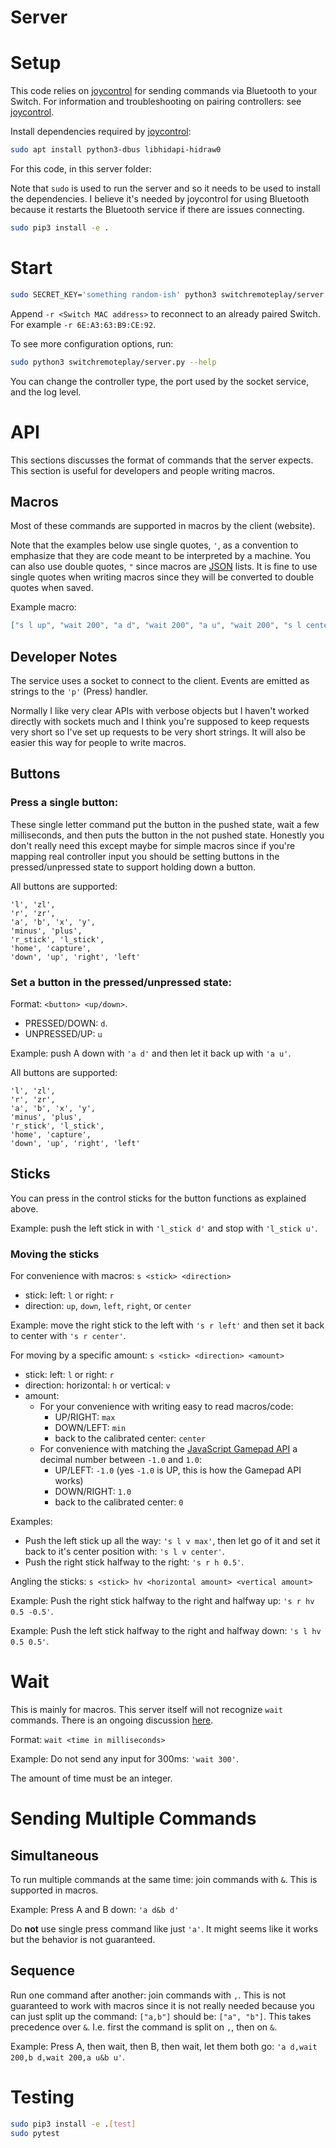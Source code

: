 # Server

# Setup
This code relies on [joycontrol][joycontrol] for sending commands via Bluetooth to your Switch.
For information and troubleshooting on pairing controllers: see [joycontrol][joycontrol].

Install dependencies required by [joycontrol][joycontrol]:
```bash
sudo apt install python3-dbus libhidapi-hidraw0
```

For this code, in this server folder:

Note that `sudo` is used to run the server and so it needs to be used to install the dependencies.
I believe it's needed by joycontrol for using Bluetooth because it restarts the Bluetooth service if there are issues connecting.
```bash
sudo pip3 install -e .
```

# Start
```bash
sudo SECRET_KEY='something random-ish' python3 switchremoteplay/server.py
```
Append `-r <Switch MAC address>` to reconnect to an already paired Switch. For example `-r 6E:A3:63:B9:CE:92`.

To see more configuration options, run:
```bash
sudo python3 switchremoteplay/server.py --help
```

You can change the controller type, the port used by the socket service, and the log level.

# API
This sections discusses the format of commands that the server expects.
This section is useful for developers and people writing macros.

## Macros
Most of these commands are supported in macros by the client (website).

Note that the examples below use single quotes, `'`, as a convention to emphasize that they are code meant to be interpreted by a machine.
You can also use double quotes, `"` since macros are [JSON](https://www.json.org) lists.
It is fine to use single quotes when writing macros since they will be converted to double quotes when saved.

Example macro:
```json
["s l up", "wait 200", "a d", "wait 200", "a u", "wait 200", "s l center"]
```

## Developer Notes
The service uses a socket to connect to the client.
Events are emitted as strings to the `'p'` (Press) handler.

Normally I like very clear APIs with verbose objects but I haven't worked directly with sockets much and I think you're supposed to keep requests very short so I've set up requests to be very short strings.
It will also be easier this way for people to write macros.

## Buttons
### Press a single button:
These single letter command put the button in the pushed state, wait a few milliseconds, and then puts the button in the not pushed state.
Honestly you don't really need this except maybe for simple macros since if you're mapping real controller input you should be setting buttons in the pressed/unpressed state to support holding down a button.

All buttons are supported:
```
'l', 'zl',
'r', 'zr',
'a', 'b', 'x', 'y',
'minus', 'plus',
'r_stick', 'l_stick',
'home', 'capture',
'down', 'up', 'right', 'left'
```

### Set a button in the pressed/unpressed state:
Format: `<button> <up/down>`.
* PRESSED/DOWN: `d`.
* UNPRESSED/UP: `u`

Example: push A down with `'a d'` and then let it back up with `'a u'`.

All buttons are supported:
```
'l', 'zl',
'r', 'zr',
'a', 'b', 'x', 'y',
'minus', 'plus',
'r_stick', 'l_stick',
'home', 'capture',
'down', 'up', 'right', 'left'
```

## Sticks
You can press in the control sticks for the button functions as explained above.

Example: push the left stick in with `'l_stick d'` and stop with `'l_stick u'`.

### Moving the sticks
For convenience with macros: `s <stick> <direction>`
* stick: left: `l` or right: `r`
* direction: `up`, `down`, `left`, `right`, or `center`

Example: move the right stick to the left with `'s r left'` and then set it back to center with `'s r center'`. 

For moving by a specific amount: `s <stick> <direction> <amount>`
* stick: left: `l` or right: `r`
* direction: horizontal: `h` or vertical: `v`
* amount:
  * For your convenience with writing easy to read macros/code:
    * UP/RIGHT: `max`
    * DOWN/LEFT: `min`
    * back to the calibrated center: `center`
  * For convenience with matching the [JavaScript Gamepad API](https://developer.mozilla.org/en-US/docs/Web/API/Gamepad_API/)
a decimal number between `-1.0` and `1.0`:
    * UP/LEFT: `-1.0` (yes `-1.0` is UP, this is how the Gamepad API works)
    * DOWN/RIGHT: `1.0`
    * back to the calibrated center: `0` 

Examples:
* Push the left stick up all the way: `'s l v max'`, then let go of it and set it back to it's center position with: `'s l v center'`.
* Push the right stick halfway to the right: `'s r h 0.5'`.

Angling the sticks: `s <stick> hv <horizontal amount> <vertical amount>`

Example: Push the right stick halfway to the right and halfway up: `'s r hv 0.5 -0.5'`.

Example: Push the left stick halfway to the right and halfway down: `'s l hv 0.5 0.5'`.

# Wait
This is mainly for macros.
This server itself will not recognize `wait` commands.
There is an ongoing discussion [here](https://github.com/juharris/switch-remoteplay/issues/8).

Format: `wait <time in milliseconds>`

Example: Do not send any input for 300ms: `'wait 300'`.

The amount of time must be an integer.

# Sending Multiple Commands

## Simultaneous
To run multiple commands at the same time: join commands with `&`.
This is supported in macros.

Example: Press A and B down: `'a d&b d'`

Do **not** use single press command like just `'a'`. 
It might seems like it works but the behavior is not guaranteed.

## Sequence
Run one command after another: join commands with `,`.
This is not guaranteed to work with macros since it is not really needed because you can just split up the command: `["a,b"]` should be: `["a", "b"]`.
This takes precedence over `&`.
I.e. first the command is split on `,`, then on `&`.

Example: Press A, then wait, then B, then wait, let them both go: `'a d,wait 200,b d,wait 200,a u&b u'`.

# Testing
```bash
sudo pip3 install -e .[test]
sudo pytest
```

[joycontrol]: https://github.com/mart1nro/joycontrol
